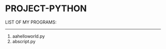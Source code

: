 # PROJECT-PYTHON
LIST OF MY PROGRAMS:
***********************************************************************************
01. aahelloworld.py
02. abscript.py
